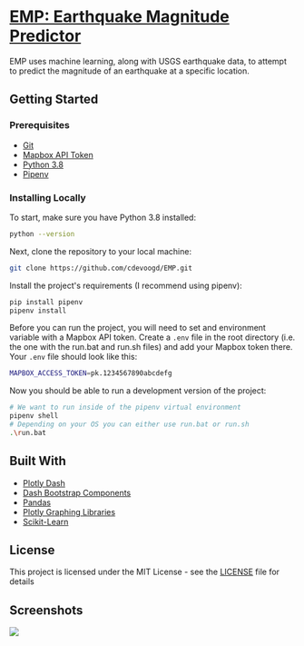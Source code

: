 # [EMP: Earthquake Magnitude Predictor](https://earthquake-magnitude-predictor.herokuapp.com/)

EMP uses machine learning, along with USGS earthquake data, to attempt to predict the magnitude of an earthquake at a specific location. 

## Getting Started

### Prerequisites

- [Git](https://git-scm.com/)
- [Mapbox API Token](https://www.mapbox.com/)
- [Python 3.8](https://www.python.org/)
- [Pipenv](https://pypi.org/project/pipenv/)

### Installing Locally

To start, make sure you have Python 3.8 installed:

```sh
python --version
```

 Next, clone the repository to your local machine:

 ```sh
git clone https://github.com/cdevoogd/EMP.git
 ```

Install the project's requirements (I recommend using pipenv):

```sh
pip install pipenv
pipenv install 
```
Before you can run the project, you will need to set and environment variable with a Mapbox API token. Create a `.env` file in the root directory (i.e. the one with the run.bat and run.sh files) and add your Mapbox token there. Your `.env` file should look like this:

```sh
MAPBOX_ACCESS_TOKEN=pk.1234567890abcdefg
```

Now you should be able to run a development version of the project:
```sh
# We want to run inside of the pipenv virtual environment
pipenv shell
# Depending on your OS you can either use run.bat or run.sh
.\run.bat 
```

## Built With

- [Plotly Dash](https://plotly.com/dash/)
- [Dash Bootstrap Components](https://dash-bootstrap-components.opensource.faculty.ai/)
- [Pandas](https://pandas.pydata.org/)
- [Plotly Graphing Libraries](https://plotly.com/python/)
- [Scikit-Learn](https://scikit-learn.org/)

## License

This project is licensed under the MIT License - see the [LICENSE](LICENSE) file for details

## Screenshots

![](https://i.imgur.com/7oXjTyg.png)